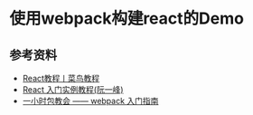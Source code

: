 # 使用webpack构建react的Demo

## 参考资料

- [React教程丨菜鸟教程](http://www.runoob.com/react/react-tutorial.html "React教程|菜鸟教程")
- [React 入门实例教程(阮一峰)](http://www.ruanyifeng.com/blog/2015/03/react.html "React 入门实例教程(阮一峰)")
- [一小时包教会 —— webpack 入门指南](http://www.cnblogs.com/vajoy/p/4650467.html "一小时包教会 —— webpack 入门指南")
